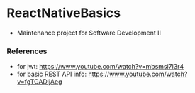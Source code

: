 # ReactNativeBasics

- Maintenance project for Software Development II

### References

- for jwt: https://www.youtube.com/watch?v=mbsmsi7l3r4
- for basic REST API info: https://www.youtube.com/watch?v=fgTGADljAeg
